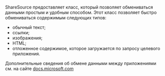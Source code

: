 ﻿ShareSource предоставляет класс, который позволяет обмениваться данными простым и удобным способом. Этот класс позволяет быстро обмениваться содержимым следующих типов:

  * обычный текст;
  * ссылки;
  * изображения;
  * HTML;
  * отложенное содержимое, которое загружается по запросу целевого приложения.

Дополнительные сведения об обмене данными между приложениями см. на сайте 
[docs.microsoft.com](https://docs.microsoft.com/windows/uwp/app-to-app/share-data)